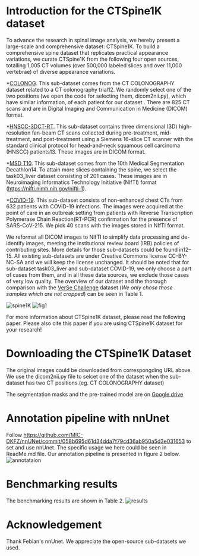 # Introduction for the CTSpine1K dataset
To advance the research in spinal image analysis, we hereby present a large-scale and comprehensive dataset: CTSpine1K.
To build a comprehensive spine dataset that replicates practical appearance variations, we curate CTSpine1K from the following four open sources, totalling 1,005 CT volumes (over 500,000 labeled slices and over 11,000 vertebrae) of diverse appearance variations. 

*[COLONOG](https://wiki.cancerimagingarchive.net/display/Public/CT+COLONOGRAPHY). This sub-dataset comes from the CT COLONOGRAPHY dataset related to a CT colonography trial12. We randomly select one of the two positions (we open the code for selecting them, dicom2nii.py), which have similar information, of each patient for our dataset . There are 825 CT scans and are in Digital Imaging and Communication in Medicine (DICOM) format.

*[HNSCC-3DCT-RT](https://wiki.cancerimagingarchive.net/pages/viewpage.action?pageId=39879146). This sub-dataset contains three dimensional (3D) high-resolution fan-beam CT scans collected during
pre-treatment, mid-treatment, and post-treatment using a Siemens 16-slice CT scanner with the standard clinical protocol for head-and-neck squamous cell carcinoma (HNSCC) patients13. These images are in DICOM format.

*[MSD T10](https://drive.google.com/file/d/1jyVGUGyxKBXV6_9ivuZapQS8eUJXCIpu/view?usp=sharing). This sub-dataset comes from the 10th Medical Segmentation Decathlon14. To attain more slices containing the
spine, we select the task03_liver dataset consisting of 201 cases. These images are in Neuroimaging Informatics Technology
Initiative (NIfTI) format (https://nifti.nimh.nih.gov/nifti-1).

*[COVID-19](https://wiki.cancerimagingarchive.net/display/Public/CT+Images+in+COVID-19). This sub-dataset consists of non-enhanced chest CTs from 632 patients with COVID-19 infections. The images were acquired at the point of care in an outbreak setting from patients with Reverse Transcription Polymerase Chain Reaction(RT-PCR) confirmation for the presence of SARS-CoV-215. We pick 40 scans with the images stored in NIfTI format.

We reformat all DICOM images to NIfTI to simplify data processing and de-identify images, meeting the institutional
review board (IRB) policies of contributing sites. More details for those sub-datasets could be found in12–15. All existing sub-datasets are under Creative Commons license CC-BY-NC-SA and we will keep the license unchanged. It should be noted that for sub-dataset task03_liver and sub-dataset COVID-19, we only choose a part of cases from them, and in all these data sources, we exclude those cases of very low quality. The overview of our dataset and the thorough comparison with the [VerSe Challenge](https://verse2020.grand-challenge.org/) dataset (*We only chose those samples which are not cropped*) can be seen in Table 1.

![spine1K](https://user-images.githubusercontent.com/54644867/118909650-e88f5b80-b955-11eb-8a60-e1831a495c99.PNG)
![fig1](https://user-images.githubusercontent.com/54644867/118909767-0fe62880-b956-11eb-8def-44001c78741b.PNG)

For more information about CTSpine1K dataset, please read the following paper. Please also cite this paper if you are using CTSpine1K dataset for your research!

# Downloading the CTSpine1K Dataset
The original images could be downloaded from correspongding URL above. We use the dicom2nii.py file to selcet one of the dataset when the sub-dataset has two CT positions.(eg. CT COLONOGRAPHY dataset) 

The segmentation masks and the pre-trained model are on [Google drive](https://drive.google.com/drive/folders/12kFn2H0xsACqGN3S9lInqizVlbpjNwdj?usp=sharing)

# Annotation pipeline with nnUnet
Follow https://github.com/MIC-DKFZ/nnUNet/commit/058b695d61d34dda7f79cd36ab950a5d3e031653 to set and use nnUnet. The specific usage we here could be seen in ReadMe.md file.  Our annotation pipeline is presented in figure 2 below.
![annotataion](https://user-images.githubusercontent.com/54644867/118924193-5431f280-b96f-11eb-851a-e58bdf152069.PNG)

# Benchmarking results
The benchmarking results are shown in Table 2.
![results](https://user-images.githubusercontent.com/54644867/118924388-9c511500-b96f-11eb-84c9-788234f66a2b.PNG)

# Acknowledgement
Thank Febian's nnUnet. We appreciate the open-source sub-datasets we used. 


